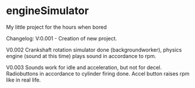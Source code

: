# engineSimulator
My little project for the hours when bored

Changelog:
V:0.001 - Creation of new project.

V0.002 Crankshaft rotation simulator done (backgroundworker), physics engine (sound at this time) plays sound in accordance to rpm.

V0.003 Sounds work for idle and acceleration, but not for decel. Radiobuttons in accordance to cylinder firing done. Accel button raises rpm like in real life.
